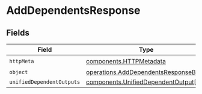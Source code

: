 # AddDependentsResponse


## Fields

| Field                                                                                        | Type                                                                                         | Required                                                                                     | Description                                                                                  |
| -------------------------------------------------------------------------------------------- | -------------------------------------------------------------------------------------------- | -------------------------------------------------------------------------------------------- | -------------------------------------------------------------------------------------------- |
| `httpMeta`                                                                                   | [components.HTTPMetadata](../../models/components/httpmetadata.md)                           | :heavy_check_mark:                                                                           | N/A                                                                                          |
| `object`                                                                                     | [operations.AddDependentsResponseBody](../../models/operations/adddependentsresponsebody.md) | :heavy_minus_sign:                                                                           | N/A                                                                                          |
| `unifiedDependentOutputs`                                                                    | [components.UnifiedDependentOutput](../../models/components/unifieddependentoutput.md)[]     | :heavy_minus_sign:                                                                           | N/A                                                                                          |